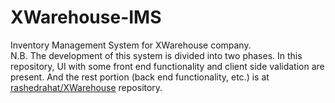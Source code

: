 # XWarehouse-IMS
Inventory Management System for XWarehouse company. <br />
N.B. The development of this system is divided into two phases. In this repository, UI with some front end functionality and client side validation are present. And the rest portion (back end functionality, etc.) is at [rashedrahat/XWarehouse](https://github.com/rashedrahat/XWarehouse) repository.
